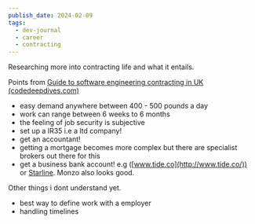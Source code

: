 ```yaml
---
publish_date: 2024-02-09
tags:
  - dev-journal
  - career
  - contracting
---
```

Researching more into contracting life and what it entails.

Points from [Guide to software engineering contracting in UK (codedeepdives.com)](https://codedeepdives.com/blog/guide-to-software-engineer-contracting-in-uk)

- easy demand anywhere between 400 - 500 pounds a day
- work can range between 6 weeks to 6 months
- the feeling of job security is subjective
- set up a IR35 i.e a ltd company!
- get an accountant!
- getting a mortgage becomes more complex but there are specialist brokers out there for this
- get a business bank account! e.g ([www.tide.co](http://www.tide.co/)) or [Starline](https://www.starlingbank.com/business-account/). Monzo also looks good.

Other things i dont understand yet.

- best way to define work with a employer
- handling timelines